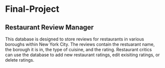 # Final-Project

## Restaurant Review Manager
This database is designed to store reviews for restaurants in various boroughs within New York City. The reviews contain the restuarant name, the borough it is in, the type of cuisine, and the rating. Restaurant critics can use the database to add new restaurant ratings, edit exisiting ratings, or delete ratings.